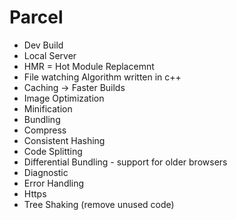 # Parcel
- Dev Build
- Local Server
- HMR = Hot Module Replacemnt
- File watching Algorithm written in c++
- Caching -> Faster Builds
- Image Optimization
- Minification
- Bundling
- Compress
- Consistent Hashing
- Code Splitting
- Differential Bundling - support for older browsers
- Diagnostic
- Error Handling
- Https
- Tree Shaking (remove unused code)